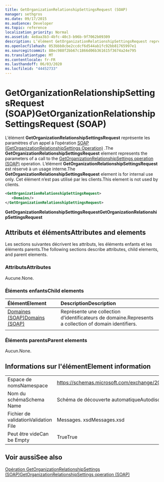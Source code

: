 ```yaml
---
title: GetOrganizationRelationshipSettingsRequest (SOAP)
manager: sethgros
ms.date: 09/17/2015
ms.audience: Developer
ms.topic: reference
localization_priority: Normal
ms.assetid: 4e8aa3b3-4bfc-40c3-b96b-9f7062b09309
description: L’élément GetOrganizationRelationshipSettingsRequest représente les paramètres d’un appel à l’opération SOAP (GetOrganizationRelationshipSettings Operation). L’élément GetOrganizationRelationshipSettingsRequest est réservé à un usage interne. Cet élément n’est pas utilisé par les clients.
ms.openlocfilehash: 053bbb8cbe2ccdcf6d544ab1fc92bb81765997e1
ms.sourcegitcommit: 88ec988f2bb67c1866d06b361615f3674a24e795
ms.translationtype: MT
ms.contentlocale: fr-FR
ms.lasthandoff: 06/03/2020
ms.locfileid: "44452733"
---
```

# <a name="getorganizationrelationshipsettingsrequest-soap"></a><span data-ttu-id="e50b8-105">GetOrganizationRelationshipSettingsRequest (SOAP)</span><span class="sxs-lookup"><span data-stu-id="e50b8-105">GetOrganizationRelationshipSettingsRequest (SOAP)</span></span>

<span data-ttu-id="e50b8-106">L’élément **GetOrganizationRelationshipSettingsRequest** représente les paramètres d’un appel à l’opération [SOAP (GetOrganizationRelationshipSettings Operation)](getorganizationrelationshipsettings-operation-soap.md) .</span><span class="sxs-lookup"><span data-stu-id="e50b8-106">The **GetOrganizationRelationshipSettingsRequest** element represents the parameters of a call to the [GetOrganizationRelationshipSettings operation (SOAP)](getorganizationrelationshipsettings-operation-soap.md) operation.</span></span> <span data-ttu-id="e50b8-107">L’élément **GetOrganizationRelationshipSettingsRequest** est réservé à un usage interne.</span><span class="sxs-lookup"><span data-stu-id="e50b8-107">The **GetOrganizationRelationshipSettingsRequest** element is for internal use only.</span></span> <span data-ttu-id="e50b8-108">Cet élément n’est pas utilisé par les clients.</span><span class="sxs-lookup"><span data-stu-id="e50b8-108">This element is not used by clients.</span></span> 
  
```XML
<GetOrganizationRelationshipSettingsRequest>
   <Domains/>
</GetOrganizationRelationshipSettingsRequest>
```

 <span data-ttu-id="e50b8-109">**GetOrganizationRelationshipSettingsRequest**</span><span class="sxs-lookup"><span data-stu-id="e50b8-109">**GetOrganizationRelationshipSettingsRequest**</span></span>
## <a name="attributes-and-elements"></a><span data-ttu-id="e50b8-110">Attributs et éléments</span><span class="sxs-lookup"><span data-stu-id="e50b8-110">Attributes and elements</span></span>

<span data-ttu-id="e50b8-111">Les sections suivantes décrivent les attributs, les éléments enfants et les éléments parents.</span><span class="sxs-lookup"><span data-stu-id="e50b8-111">The following sections describe attributes, child elements, and parent elements.</span></span>
  
### <a name="attributes"></a><span data-ttu-id="e50b8-112">Attributs</span><span class="sxs-lookup"><span data-stu-id="e50b8-112">Attributes</span></span>

<span data-ttu-id="e50b8-113">Aucune.</span><span class="sxs-lookup"><span data-stu-id="e50b8-113">None.</span></span>
  
### <a name="child-elements"></a><span data-ttu-id="e50b8-114">Éléments enfants</span><span class="sxs-lookup"><span data-stu-id="e50b8-114">Child elements</span></span>

|<span data-ttu-id="e50b8-115">**Élément**</span><span class="sxs-lookup"><span data-stu-id="e50b8-115">**Element**</span></span>|<span data-ttu-id="e50b8-116">**Description**</span><span class="sxs-lookup"><span data-stu-id="e50b8-116">**Description**</span></span>|
|:-----|:-----|
|[<span data-ttu-id="e50b8-117">Domaines (SOAP)</span><span class="sxs-lookup"><span data-stu-id="e50b8-117">Domains (SOAP)</span></span>](domains-soap.md) <br/> |<span data-ttu-id="e50b8-118">Représente une collection d’identificateurs de domaine.</span><span class="sxs-lookup"><span data-stu-id="e50b8-118">Represents a collection of domain identifiers.</span></span>  <br/> |
|||
   
### <a name="parent-elements"></a><span data-ttu-id="e50b8-119">Éléments parents</span><span class="sxs-lookup"><span data-stu-id="e50b8-119">Parent elements</span></span>

<span data-ttu-id="e50b8-120">Aucun.</span><span class="sxs-lookup"><span data-stu-id="e50b8-120">None.</span></span>
  
## <a name="element-information"></a><span data-ttu-id="e50b8-121">Informations sur l'élément</span><span class="sxs-lookup"><span data-stu-id="e50b8-121">Element information</span></span>

|||
|:-----|:-----|
|<span data-ttu-id="e50b8-122">Espace de noms</span><span class="sxs-lookup"><span data-stu-id="e50b8-122">Namespace</span></span>  <br/> |https://schemas.microsoft.com/exchange/2010/Autodiscover  <br/> |
|<span data-ttu-id="e50b8-123">Nom du schéma</span><span class="sxs-lookup"><span data-stu-id="e50b8-123">Schema Name</span></span>  <br/> |<span data-ttu-id="e50b8-124">Schéma de découverte automatique</span><span class="sxs-lookup"><span data-stu-id="e50b8-124">Autodiscover schema</span></span>  <br/> |
|<span data-ttu-id="e50b8-125">Fichier de validation</span><span class="sxs-lookup"><span data-stu-id="e50b8-125">Validation File</span></span>  <br/> |<span data-ttu-id="e50b8-126">Messages. xsd</span><span class="sxs-lookup"><span data-stu-id="e50b8-126">Messages.xsd</span></span>  <br/> |
|<span data-ttu-id="e50b8-127">Peut être vide</span><span class="sxs-lookup"><span data-stu-id="e50b8-127">Can be Empty</span></span>  <br/> |<span data-ttu-id="e50b8-128">True</span><span class="sxs-lookup"><span data-stu-id="e50b8-128">True</span></span>  <br/> |
   
## <a name="see-also"></a><span data-ttu-id="e50b8-129">Voir aussi</span><span class="sxs-lookup"><span data-stu-id="e50b8-129">See also</span></span>



[<span data-ttu-id="e50b8-130">Opération GetOrganizationRelationshipSettings (SOAP)</span><span class="sxs-lookup"><span data-stu-id="e50b8-130">GetOrganizationRelationshipSettings operation (SOAP)</span></span>](getorganizationrelationshipsettings-operation-soap.md)

